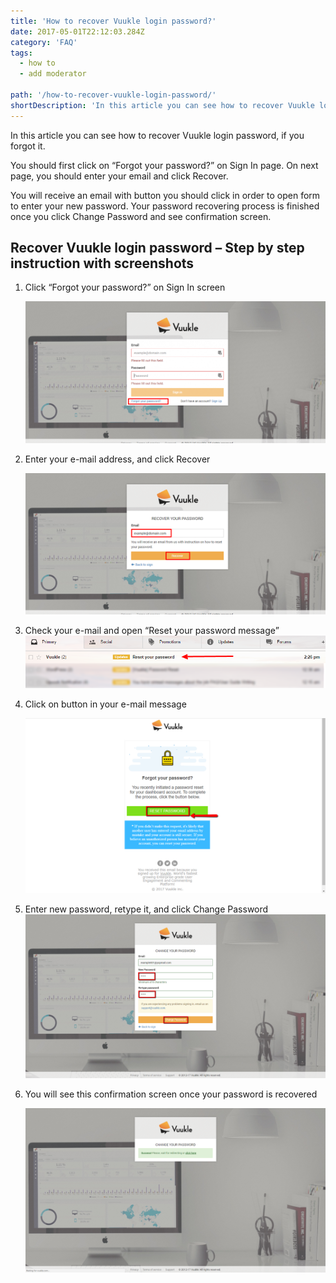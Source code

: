 ```yaml
---
title: 'How to recover Vuukle login password?'
date: 2017-05-01T22:12:03.284Z
category: 'FAQ'
tags:
  - how to
  - add moderator

path: '/how-to-recover-vuukle-login-password/'
shortDescription: 'In this article you can see how to recover Vuukle login password, if you forgot it.'
---
```


In this article you can see how to recover Vuukle login password, if you forgot it.

You should first click on “Forgot your password?” on Sign In page. On next page, you should enter your email and click Recover.

You will receive an email with button you should click in order to open form to enter your new password. Your password recovering process is finished once you click Change Password and see confirmation screen.

## Recover Vuukle login password – Step by step instruction with screenshots

1. Click “Forgot your password?” on Sign In screen

   ![recover Vuukle login password 01](./img-1.png)

2. Enter your e-mail address, and click Recover

   ![recover Vuukle login password 02](./img-2.png)

3. Check your e-mail and open “Reset your password message”
   ![recover Vuukle login password 03](./img-3.png)

4. Click on button in your e-mail message

   ![recover Vuukle login password 04](./img-4.png)

5. Enter new password, retype it, and click Change Password![recover Vuukle login password 05](./img-5.png)

6. You will see this confirmation screen once your password is recovered

   ![recover Vuukle login password 06](./img-6.png)
